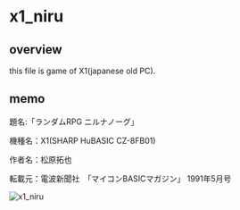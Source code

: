 # x1_niru

## overview

this file is game of X1(japanese old PC).

## memo

題名:「ランダムRPG ニルナノーグ」

機種名：X1(SHARP HuBASIC CZ-8FB01)

作者名：松原拓也

転載元：電波新聞社　「マイコンBASICマガジン」 1991年5月号

![x1_niru](https://user-images.githubusercontent.com/5597377/131798041-9d85dd71-1d6d-439f-ad7d-e294dc0020d1.png)

